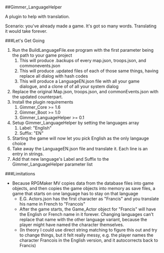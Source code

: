 ##Gimmer_LanguageHelper

A plugin to help with translation.

Scenario: you've already made a game. It's got so many words.
Translating it would take forever.

###Let's Get Going
1. Run the BuildLanguageFile.exe program with the first parameter being the path to your game project
   1. This will produce .backups of every map.json, troops.json, and commonevents.json
   2. This will produce .updated files of each of those same things, having replace all dialog with hash codes
   3. This will produce a LanguageEN.json file with all your game dialogue, and a clone of of all your system dialog
2. Replace the original Map.json, troops.json, and commonEvents.json with the updated counterpart.
3. Install the plugin requirements
   1. Gimmer_Core >= 1.6
   2. Gimmer_Boot >= 1.0
   3. Gimmer_LanguageHelper >= 0.1
4. Setup Gimmer_LanguageHelper by setting the languages array
   1. Label: "English"
   2. Suffix: "EN"
5. Starting the game will now let you pick English as the only langauge choice
6. Take away the LanguageEN.json file and translate it. Each line is an entry in strings.
7. Add that new language's Label and Suffix to the Gimmer_LanguageHelper parameter list

###Limitations
* Because RPGMaker MV copies data from the database files into game objects, and then copies the game objects into memory as save files, a game that starts on one language has to stay on that language
  * E.G. Actors.json has the first character as "Francis" and you translate his name in French to "Francois"
  * After the game starts, the Game_Actor object for "Francis" will have the English or French name in it forever. Changing languages can't replace that name with the other language variant, because the player might have named the character themselves. 
  * (In theory I could use direct string matching to figure this out and try to change things, but it felt really messy, e.g. the player names the character Francois in the English version, and it autocorrects back to Francis)

